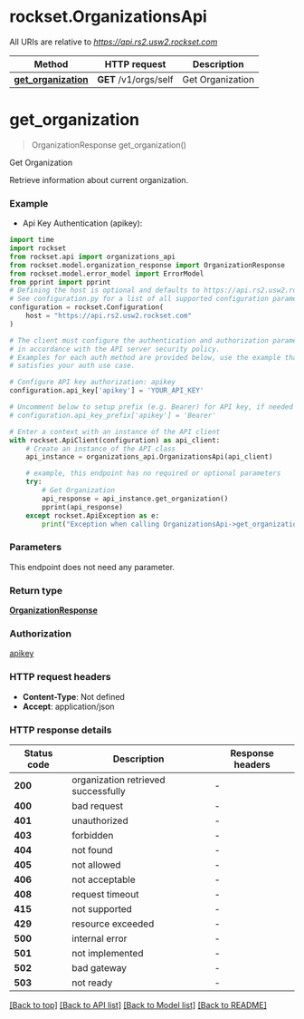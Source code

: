 # rockset.OrganizationsApi

All URIs are relative to *https://api.rs2.usw2.rockset.com*

Method | HTTP request | Description
------------- | ------------- | -------------
[**get_organization**](OrganizationsApi.md#get_organization) | **GET** /v1/orgs/self | Get Organization


# **get_organization**
> OrganizationResponse get_organization()

Get Organization

Retrieve information about current organization.

### Example

* Api Key Authentication (apikey):

```python
import time
import rockset
from rockset.api import organizations_api
from rockset.model.organization_response import OrganizationResponse
from rockset.model.error_model import ErrorModel
from pprint import pprint
# Defining the host is optional and defaults to https://api.rs2.usw2.rockset.com
# See configuration.py for a list of all supported configuration parameters.
configuration = rockset.Configuration(
    host = "https://api.rs2.usw2.rockset.com"
)

# The client must configure the authentication and authorization parameters
# in accordance with the API server security policy.
# Examples for each auth method are provided below, use the example that
# satisfies your auth use case.

# Configure API key authorization: apikey
configuration.api_key['apikey'] = 'YOUR_API_KEY'

# Uncomment below to setup prefix (e.g. Bearer) for API key, if needed
# configuration.api_key_prefix['apikey'] = 'Bearer'

# Enter a context with an instance of the API client
with rockset.ApiClient(configuration) as api_client:
    # Create an instance of the API class
    api_instance = organizations_api.OrganizationsApi(api_client)

    # example, this endpoint has no required or optional parameters
    try:
        # Get Organization
        api_response = api_instance.get_organization()
        pprint(api_response)
    except rockset.ApiException as e:
        print("Exception when calling OrganizationsApi->get_organization: %s\n" % e)
```


### Parameters
This endpoint does not need any parameter.

### Return type

[**OrganizationResponse**](OrganizationResponse.md)

### Authorization

[apikey](../README.md#apikey)

### HTTP request headers

 - **Content-Type**: Not defined
 - **Accept**: application/json


### HTTP response details

| Status code | Description | Response headers |
|-------------|-------------|------------------|
**200** | organization retrieved successfully |  -  |
**400** | bad request |  -  |
**401** | unauthorized |  -  |
**403** | forbidden |  -  |
**404** | not found |  -  |
**405** | not allowed |  -  |
**406** | not acceptable |  -  |
**408** | request timeout |  -  |
**415** | not supported |  -  |
**429** | resource exceeded |  -  |
**500** | internal error |  -  |
**501** | not implemented |  -  |
**502** | bad gateway |  -  |
**503** | not ready |  -  |

[[Back to top]](#) [[Back to API list]](../README.md#documentation-for-api-endpoints) [[Back to Model list]](../README.md#documentation-for-models) [[Back to README]](../README.md)

